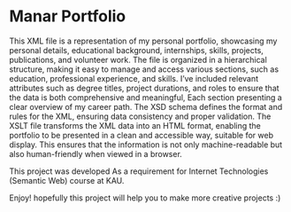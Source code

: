 # Manar Portfolio 
This XML file is a representation of my personal portfolio, showcasing my personal details, educational background, internships, skills, projects, publications, and volunteer work. The file is organized in a hierarchical structure, making it easy to manage and access various sections, such as education, professional experience, and skills. I’ve included relevant attributes such as degree titles, project durations, and roles to ensure that the data is both comprehensive and meaningful, Each section presenting a clear overview of my career path.
The XSD schema defines the format and rules for the XML, ensuring data consistency and proper validation. The XSLT file transforms the XML data into an HTML format, enabling the portfolio to be presented in a clean and accessible way, suitable for web display. This ensures that the information is not only machine-readable but also human-friendly when viewed in a browser.

This project was developed  As a requirement for Internet Technologies (Semantic Web) course at KAU.

Enjoy! hopefully this project will help you to make more creative projects :)
